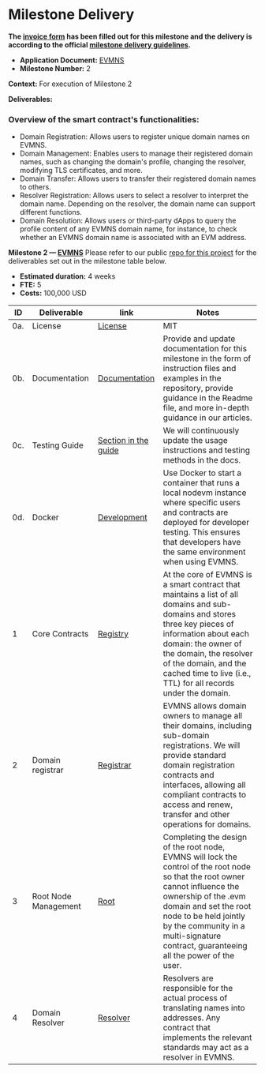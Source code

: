 # Milestone Delivery

**The [invoice form](https://forms.gle/wLuAzXKa9qYrZQob9) has been filled out for this milestone and the delivery is according to the official [milestone delivery guidelines](https://github.com/eosnetworkfoundation/grant-framework/blob/master/docs/milestone-deliverables-guidelines.md).**

* **Application Document:** [EVMNS
  ](https://github.com/eosnetworkfoundation/grant-framework/blob/main/applications/EVMNS.md)
* **Milestone Number:** 2

**Context:**
For execution of Milestone 2

**Deliverables:**

### Overview of the smart contract's functionalities:

- Domain Registration: Allows users to register unique domain names on EVMNS.
- Domain Management: Enables users to manage their registered domain names, such as changing the domain's profile,
  changing the resolver, modifying TLS certificates, and more.
- Domain Transfer: Allows users to transfer their registered domain names to others.
- Resolver Registration: Allows users to select a resolver to interpret the domain name. Depending on the resolver, the
  domain name can support different functions.
- Domain Resolution: Allows users or third-party dApps to query the profile content of any EVMNS domain name, for
  instance, to check whether an EVMNS domain name is associated with an EVM address.

**Milestone 2 — [EVMNS](https://github.com/evmns/EVMNS)**
Please refer to our public [repo for this project](https://github.com/evmns/EVMNS) for the deliverables set out in the
milestone table below.

- **Estimated duration:** 4 weeks
- **FTE:** 5
- **Costs:** 100,000 USD

| ID  | Deliverable          | link                                                                                 | Notes                                                                                                                                                                                                                                                                                          |
|-----|----------------------|--------------------------------------------------------------------------------------|------------------------------------------------------------------------------------------------------------------------------------------------------------------------------------------------------------------------------------------------------------------------------------------------|
| 0a. | License              | [License](https://github.com/evmns/EVMNS/blob/main/LICENSE)                          | MIT                                                                                                                                                                                                                                                                                            |
| 0b. | Documentation        | [Documentation](https://docs.evmns.space/)                                           | Provide and update documentation for this milestone in the form of instruction files and examples in the repository, provide guidance in the Readme file, and more in-depth guidance in our articles.                                                                                          |
| 0c. | Testing Guide        | [Section in the guide](https://github.com/evmns/evmns-contracts#How-to-run-tests)  | We will continuously update the usage instructions and testing methods in the docs.                                                                                                                                                                                                            |
| 0d. | Docker               | [Development](https://hub.docker.com/repository/docker/evmns/development/general)    | Use Docker to start a container that runs a local nodevm instance where specific users and contracts are deployed for developer testing. This ensures that developers have the same environment when using EVMNS.                                                                              |
| 1   | Core Contracts       | [Registry](https://github.com/evmns/evmns-contracts/tree/main/contracts/registry)    | At the core of EVMNS is a smart contract that maintains a list of all domains and sub-domains and stores three key pieces of information about each domain: the owner of the domain, the resolver of the domain, and the cached time to live (i.e., TTL) for all records under the domain.     |
| 2   | Domain registrar     | [Registrar](https://github.com/evmns/evmns-contracts/tree/main/contracts/evmregistrar) | EVMNS allows domain owners to manage all their domains, including sub-domain registrations. We will provide standard domain registration contracts and interfaces, allowing all compliant contracts to access and renew, transfer and other operations for domains.                            |
| 3   | Root Node Management | [Root](https://github.com/evmns/evmns-contracts/tree/main/contracts/root)            | Completing the design of the root node, EVMNS will lock the control of the root node so that the root owner cannot influence the ownership of the .evm domain and set the root node to be held jointly by the community in a multi-signature contract, guaranteeing all the power of the user. |
| 4   | Domain Resolver      | [Resolver](https://github.com/evmns/evmns-contracts/tree/main/contracts/resolvers)   | Resolvers are responsible for the actual process of translating names into addresses. Any contract that implements the relevant standards may act as a resolver in EVMNS.                                                                                                                      |<br/><br/>